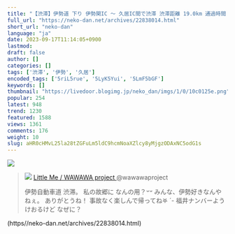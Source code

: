 ```yaml
---
title: "【渋滞】伊勢道 下り 伊勢関IC 〜 久居IC間で渋滞 渋滞距離 19.0km 通過時間 35 分 "
full_url: "https://neko-dan.net/archives/22838014.html"
short_url: "neko-dan"
language: "ja"
date: 2023-09-17T11:14:05+0900
lastmod: 
draft: false
author: []
categories: []
tags: ['渋滞', '伊勢', '久居']
encoded_tags: ['5riL5rue', '5LyK5Yui', '5LmF5bGF']
keywords: []
thumbnail: "https://livedoor.blogimg.jp/neko_dan/imgs/1/0/10c0125e.png"
popular: 254
latest: 948
trend: 1230
featured: 1588
views: 1361
comments: 176
weight: 10
slug: aHR0cHMvL25la28tZGFuLm5ldC9hcmNoaXZlcy8yMjgzODAxNC5odG1s
---
```


![](https://livedoor.blogimg.jp/neko_dan/imgs/1/0/10c0125e.png)

<blockquote id='twibodyQ20mHwZ6rt'> <p> <img src='https//livedoor.blogimg.jp/neko_dan/imgs/7/6/76b67146.jpg'> <a href='https//twitter.com/wawawaproject/status/1703213019092971993' target='_blank'>Little Me / WAWAWA project </a> @wawawaproject </p> <p id='twitextQ20mHwZ6rt'> 伊勢自動車道 渋滞。 私の故郷に なんの用？𐤔𐤔 みんな、伊勢好きなんやねぇ。 ありがとうね！ 事故なく楽しんで帰ってね𖤐 ´- 福井ナンバーようけおるけど なぜに？ </p> </blockquote> 

(https//neko-dan.net/archives/22838014.html)
